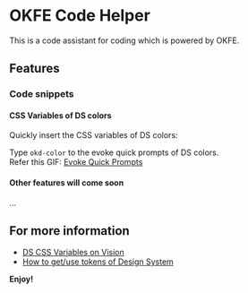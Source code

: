 <!-- Plugin description -->

# OKFE Code Helper

This is a code assistant for coding which is powered by OKFE.

## Features

### Code snippets

#### CSS Variables of DS colors

Quickly insert the CSS variables of DS colors:

Type `okd-color` to the evoke quick prompts of DS colors.  
Refer this GIF: [Evoke Quick Prompts](https://static.coinall.ltd/cdn/assets/imgs/246/DE28022400FE10E4.gif)

#### Other features will come soon

...

## For more information

- [DS CSS Variables on Vision](https://office-design.okg.com/design/function_color/theme?component=function_color)
- [How to get/use tokens of Design System](https://okg-block.larksuite.com/wiki/DwgowdOrIiyFYbkSCigukgFvsjg)

**Enjoy!**

<!-- Plugin description end -->
